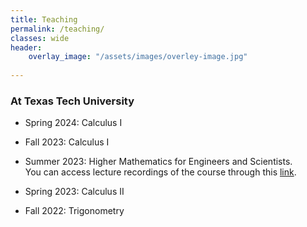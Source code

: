 ```yaml
---
title: Teaching
permalink: /teaching/
classes: wide
header:
    overlay_image: "/assets/images/overley-image.jpg"
    
---
```

###  At Texas Tech University


-   Spring 2024: Calculus I <br />

-   Fall 2023: Calculus I<br />

-    Summer 2023: Higher Mathematics for Engineers and Scientists.  <br />
	You can access lecture recordings of the course through this [link](https://www.youtube.com/playlist?list=PLTZv4jL4go4S0VJdLFm0p4qdiPkFiqj9N).

-	Spring 2023: Calculus II

-	Fall 2022: Trigonometry